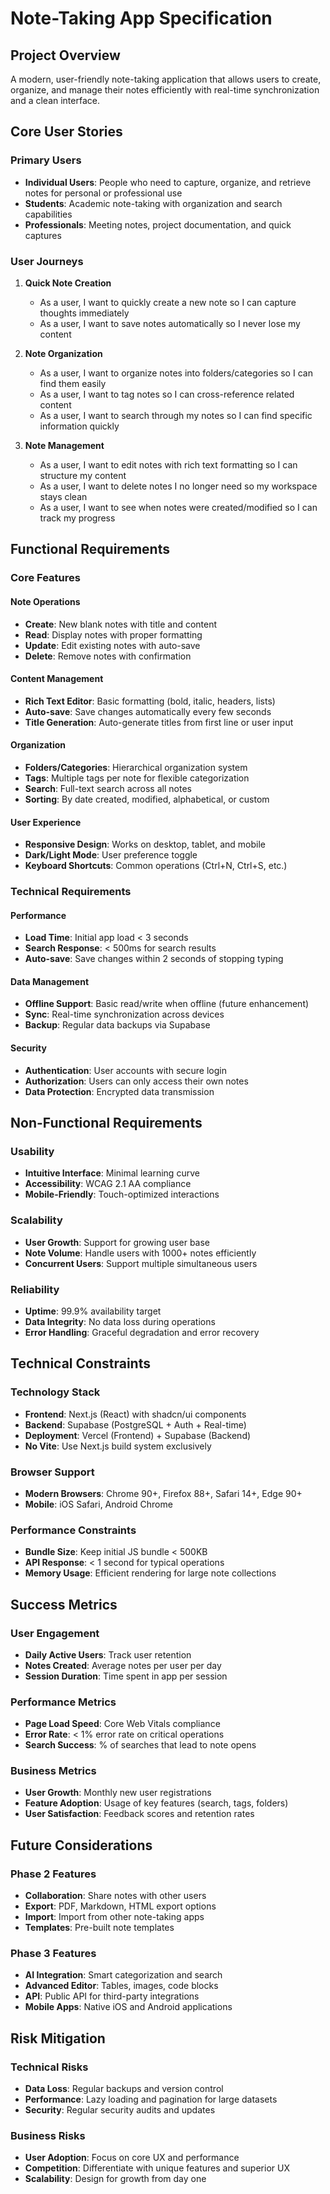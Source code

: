 # Note-Taking App Specification

## Project Overview
A modern, user-friendly note-taking application that allows users to create, organize, and manage their notes efficiently with real-time synchronization and a clean interface.

## Core User Stories

### Primary Users
- **Individual Users**: People who need to capture, organize, and retrieve notes for personal or professional use
- **Students**: Academic note-taking with organization and search capabilities
- **Professionals**: Meeting notes, project documentation, and quick captures

### User Journeys

1. **Quick Note Creation**
   - As a user, I want to quickly create a new note so I can capture thoughts immediately
   - As a user, I want to save notes automatically so I never lose my content

2. **Note Organization**
   - As a user, I want to organize notes into folders/categories so I can find them easily
   - As a user, I want to tag notes so I can cross-reference related content
   - As a user, I want to search through my notes so I can find specific information quickly

3. **Note Management**
   - As a user, I want to edit notes with rich text formatting so I can structure my content
   - As a user, I want to delete notes I no longer need so my workspace stays clean
   - As a user, I want to see when notes were created/modified so I can track my progress

## Functional Requirements

### Core Features

#### Note Operations
- **Create**: New blank notes with title and content
- **Read**: Display notes with proper formatting
- **Update**: Edit existing notes with auto-save
- **Delete**: Remove notes with confirmation

#### Content Management
- **Rich Text Editor**: Basic formatting (bold, italic, headers, lists)
- **Auto-save**: Save changes automatically every few seconds
- **Title Generation**: Auto-generate titles from first line or user input

#### Organization
- **Folders/Categories**: Hierarchical organization system
- **Tags**: Multiple tags per note for flexible categorization
- **Search**: Full-text search across all notes
- **Sorting**: By date created, modified, alphabetical, or custom

#### User Experience
- **Responsive Design**: Works on desktop, tablet, and mobile
- **Dark/Light Mode**: User preference toggle
- **Keyboard Shortcuts**: Common operations (Ctrl+N, Ctrl+S, etc.)

### Technical Requirements

#### Performance
- **Load Time**: Initial app load < 3 seconds
- **Search Response**: < 500ms for search results
- **Auto-save**: Save changes within 2 seconds of stopping typing

#### Data Management
- **Offline Support**: Basic read/write when offline (future enhancement)
- **Sync**: Real-time synchronization across devices
- **Backup**: Regular data backups via Supabase

#### Security
- **Authentication**: User accounts with secure login
- **Authorization**: Users can only access their own notes
- **Data Protection**: Encrypted data transmission

## Non-Functional Requirements

### Usability
- **Intuitive Interface**: Minimal learning curve
- **Accessibility**: WCAG 2.1 AA compliance
- **Mobile-Friendly**: Touch-optimized interactions

### Scalability
- **User Growth**: Support for growing user base
- **Note Volume**: Handle users with 1000+ notes efficiently
- **Concurrent Users**: Support multiple simultaneous users

### Reliability
- **Uptime**: 99.9% availability target
- **Data Integrity**: No data loss during operations
- **Error Handling**: Graceful degradation and error recovery

## Technical Constraints

### Technology Stack
- **Frontend**: Next.js (React) with shadcn/ui components
- **Backend**: Supabase (PostgreSQL + Auth + Real-time)
- **Deployment**: Vercel (Frontend) + Supabase (Backend)
- **No Vite**: Use Next.js build system exclusively

### Browser Support
- **Modern Browsers**: Chrome 90+, Firefox 88+, Safari 14+, Edge 90+
- **Mobile**: iOS Safari, Android Chrome

### Performance Constraints
- **Bundle Size**: Keep initial JS bundle < 500KB
- **API Response**: < 1 second for typical operations
- **Memory Usage**: Efficient rendering for large note collections

## Success Metrics

### User Engagement
- **Daily Active Users**: Track user retention
- **Notes Created**: Average notes per user per day
- **Session Duration**: Time spent in app per session

### Performance Metrics
- **Page Load Speed**: Core Web Vitals compliance
- **Error Rate**: < 1% error rate on critical operations
- **Search Success**: % of searches that lead to note opens

### Business Metrics
- **User Growth**: Monthly new user registrations
- **Feature Adoption**: Usage of key features (search, tags, folders)
- **User Satisfaction**: Feedback scores and retention rates

## Future Considerations

### Phase 2 Features
- **Collaboration**: Share notes with other users
- **Export**: PDF, Markdown, HTML export options
- **Import**: Import from other note-taking apps
- **Templates**: Pre-built note templates

### Phase 3 Features
- **AI Integration**: Smart categorization and search
- **Advanced Editor**: Tables, images, code blocks
- **API**: Public API for third-party integrations
- **Mobile Apps**: Native iOS and Android applications

## Risk Mitigation

### Technical Risks
- **Data Loss**: Regular backups and version control
- **Performance**: Lazy loading and pagination for large datasets
- **Security**: Regular security audits and updates

### Business Risks
- **User Adoption**: Focus on core UX and performance
- **Competition**: Differentiate with unique features and superior UX
- **Scalability**: Design for growth from day one